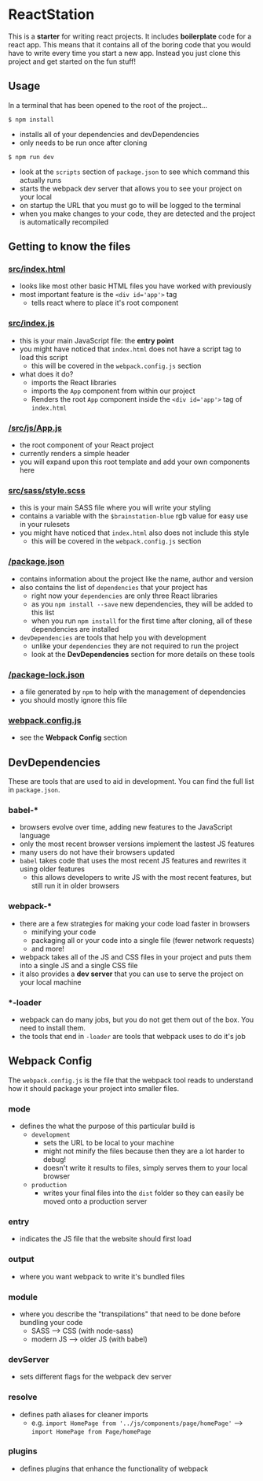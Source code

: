 # ReactStation

This is a **starter** for writing react projects. It includes **boilerplate** code for a react app. This means that it contains all of the boring code that you would have to write every time you start a new app. Instead you just clone this project and get started on the fun stuff!


## Usage

In a terminal that has been opened to the root of the project...

`$ npm install`
- installs all of your dependencies and devDependencies
- only needs to be run once after cloning

`$ npm run dev`
- look at the `scripts` section of `package.json` to see which command this actually runs
- starts the webpack dev server that allows you to see your project on your local
- on startup the URL that you must go to will be logged to the terminal
- when you make changes to your code, they are detected and the project is automatically recompiled


## Getting to know the files

### [src/index.html](/src/index.html)
- looks like most other basic HTML files you have worked with previously
- most important feature is the `<div id='app'>` tag
  - tells react where to place it's root component

### [src/index.js](/src/index.js)
- this is your main JavaScript file: the **entry point**
- you might have noticed that `index.html` does not have a script tag to load this script
  - this will be covered in the `webpack.config.js` section
- what does it do?
  - imports the React libraries
  - imports the `App` component from within our project
  - Renders the root `App` component inside the `<div id='app'>` tag of `index.html`

### [/src/js/App.js](/src/js/App.js)
- the root component of your React project
- currently renders a simple header
- you will expand upon this root template and add your own components here

### [src/sass/style.scss](/src/sass/style.scss)
- this is your main SASS file where you will write your styling
- contains a variable with the `$brainstation-blue` rgb value for easy use in your rulesets
- you might have noticed that `index.html` also does not include this style
  - this will be covered in the `webpack.config.js` section

### [/package.json](/package.json)
- contains information about the project like the name, author and version
- also contains the list of `dependencies` that your project has
  - right now your `dependencies` are only three React libraries
  - as you `npm install --save` new dependencies, they will be added to this list
  - when you run `npm install` for the first time after cloning, all of these dependencies are installed
- `devDependencies` are tools that help you with development
  - unlike your `dependencies` they are not required to run the project
  - look at the **DevDependencies** section for more details on these tools

### [/package-lock.json](/package-lock.json)
- a file generated by `npm` to help with the management of dependencies
- you should mostly ignore this file

### [webpack.config.js](/webpack.config.js)
- see the **Webpack Config** section


## DevDependencies

These are tools that are used to aid in development. You can find the full list in `package.json`.

### babel-*
- browsers evolve over time, adding new features to the JavaScript language
- only the most recent browser versions implement the lastest JS features
- many users do not have their browsers updated
- `babel` takes code that uses the most recent JS features and rewrites it using older features
  - this allows developers to write JS with the most recent features, but still run it in older browsers

### webpack-*
- there are a few strategies for making your code load faster in browsers
  - minifying your code
  - packaging all or your code into a single file (fewer network requests)
  - and more!
- webpack takes all of the JS and CSS files in your project and puts them into a single JS and a single CSS file
- it also provides a **dev server** that you can use to serve the project on your local machine

### *-loader
- webpack can do many jobs, but you do not get them out of the box. You need to install them.
- the tools that end in `-loader` are tools that webpack uses to do it's job


## Webpack Config

The `webpack.config.js` is the file that the webpack tool reads to understand how it should package your project into smaller files.

### mode
- defines the what the purpose of this particular build is
  - `development`
    - sets the URL to be local to your machine
    - might not minify the files because then they are a lot harder to debug!
    - doesn't write it results to files, simply serves them to your local browser
  - `production`
    - writes your final files into the `dist` folder so they can easily be moved onto a production server

### entry
- indicates the JS file that the website should first load

### output
- where you want webpack to write it's bundled files

### module
- where you describe the "transpilations" that need to be done before bundling your code
  - SASS --> CSS (with node-sass)
  - modern JS --> older JS (with babel)

### devServer
- sets different flags for the webpack dev server

### resolve
- defines path aliases for cleaner imports
  - e.g. `import HomePage from '../js/components/page/homePage'` --> `import HomePage from Page/homePage`

### plugins
- defines plugins that enhance the functionality of webpack